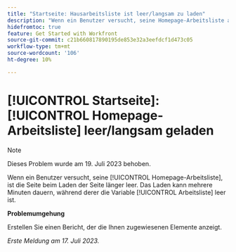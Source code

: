 ```yaml
---
title: "Startseite: Hausarbeitsliste ist leer/langsam zu laden"
description: "Wenn ein Benutzer versucht, seine Homepage-Arbeitsliste anzuzeigen, ist die Seite beim Laden der Seite für einen längeren Zeitraum leer. Das Laden kann mehrere Minuten dauern, während der die Arbeitsliste leer ist."
hidefromtoc: true
feature: Get Started with Workfront
source-git-commit: c21b660817890195de853e32a3eefdcf1d473c05
workflow-type: tm+mt
source-wordcount: '106'
ht-degree: 10%

---
```



# [!UICONTROL Startseite]: [!UICONTROL Homepage-Arbeitsliste] leer/langsam geladen

>[!NOTE]
>
>Dieses Problem wurde am 19. Juli 2023 behoben.

Wenn ein Benutzer versucht, seine [!UICONTROL Homepage-Arbeitsliste], ist die Seite beim Laden der Seite länger leer. Das Laden kann mehrere Minuten dauern, während derer die Variable [!UICONTROL Arbeitsliste] leer ist.

**Problemumgehung**

Erstellen Sie einen Bericht, der die Ihnen zugewiesenen Elemente anzeigt.

_Erste Meldung am 17. Juli 2023._

